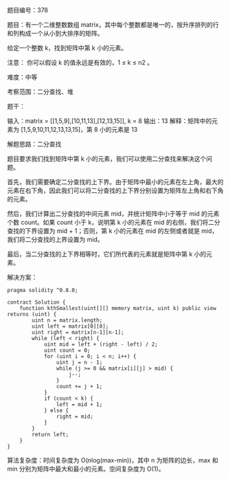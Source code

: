 题目编号：378

题目：有一个二维整数数组 matrix，其中每个整数都是唯一的，按升序排列的行和列构成一个从小到大排序的矩阵。

给定一个整数 k，找到矩阵中第 k 小的元素。

注意：
你可以假设 k 的值永远是有效的，1 ≤ k ≤ n2 。

难度：中等

考察范围：二分查找、堆

题干：

输入：matrix = [[1,5,9],[10,11,13],[12,13,15]], k = 8
输出：13
解释：矩阵中的元素为 [1,5,9,10,11,12,13,13,15]，第 8 小的元素是 13

解题思路：二分查找

题目要求我们找到矩阵中第 k 小的元素，我们可以使用二分查找来解决这个问题。

首先，我们需要确定二分查找的上下界。由于矩阵中最小的元素在左上角，最大的元素在右下角，因此我们可以将二分查找的上下界分别设置为矩阵左上角和右下角的元素。

然后，我们计算出二分查找的中间元素 mid，并统计矩阵中小于等于 mid 的元素个数 count。如果 count 小于 k，说明第 k 小的元素在 mid 的右侧，我们将二分查找的下界设置为 mid + 1；否则，第 k 小的元素在 mid 的左侧或者就是 mid，我们将二分查找的上界设置为 mid。

最后，当二分查找的上下界相等时，它们所代表的元素就是矩阵中第 k 小的元素。

解决方案：

```
pragma solidity ^0.8.0;

contract Solution {
    function kthSmallest(uint[][] memory matrix, uint k) public view returns (uint) {
        uint n = matrix.length;
        uint left = matrix[0][0];
        uint right = matrix[n-1][n-1];
        while (left < right) {
            uint mid = left + (right - left) / 2;
            uint count = 0;
            for (uint i = 0; i < n; i++) {
                uint j = n - 1;
                while (j >= 0 && matrix[i][j] > mid) {
                    j--;
                }
                count += j + 1;
            }
            if (count < k) {
                left = mid + 1;
            } else {
                right = mid;
            }
        }
        return left;
    }
}
```

算法复杂度：时间复杂度为 O(nlog(max-min))，其中 n 为矩阵的边长，max 和 min 分别为矩阵中最大和最小的元素。空间复杂度为 O(1)。